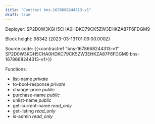 ```yaml
---
title: "Contract bns-1678668244313-v1"
draft: true
---
```

Deployer: SP2D0W3KGH5CHA0HDKC79CK5ZW3EHKZA87F6FDGM9


 



Block height: 98342 (2023-03-13T01:09:00.000Z)

Source code: {{<contractref "bns-1678668244313-v1" SP2D0W3KGH5CHA0HDKC79CK5ZW3EHKZA87F6FDGM9 bns-1678668244313-v1>}}

Functions:

* list-name _private_
* to-bool-response _private_
* change-price _public_
* purchase-name _public_
* unlist-name _public_
* get-current-name _read_only_
* get-listing _read_only_
* is-admin _read_only_
